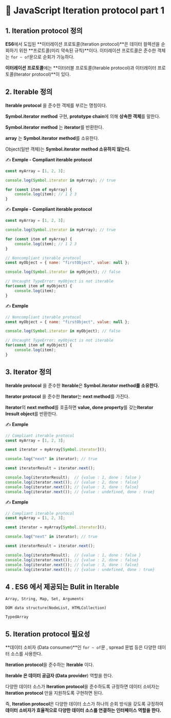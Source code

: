 # 📄 JavaScript Iteration protocol part 1

## 1. Iteration protocol 정의

**ES6**에서 도입된 **이터레이션 프로토콜\(Iteration protocol\)**은 데이터 컬렉션을 순회하기 위한 **프로트콜\(미리 약속된 규칙\)**이다. 이터레이션 프로트콜은 준수한 객체는 `for ~ of`문으로 순회가 가능하다.

**이터레이션 프로토콜**에는 **이터러블 프로토콜\(Iterable protocol\)과 이터레이터 프로토콜\(Iterator protocol\)**이 있다.

## 2. It**erable 정의**

**Iterable protocol** 을 준수한 객체를 부르는 명칭이다.

**Symbol.iterator** **method** 구현, **prototype chain**에 의해 **상속한 객체**를 말한다.

**Symbol.iterator** **method** 는 **iterator**를 반환한다.

**array** 는 **Symbol.iterator** **method**를 소유한다.

Object\(일반 객체\)는 **Symbol.iterator** **method 소유하지 않는다.**

✍ **Exmple - Compliant iterable protocol**

```javascript
const myArray = [1, 2, 3];

console.log(Symbol.iterator in myArray); // true

for (const item of myArray) {
    console.log(item); // 1 2 3
}
```

✍ **Exmple - Compliant iterable protocol**

```javascript
const myArray = [1, 2, 3];

console.log(Symbol.iterator in myArray); // true

for (const item of myArray) {
    console.log(item); // 1 2 3
}
```

```javascript
// Noncompliant iterable protocol
const myObject = { name: "firstObject", value: null };

console.log(Symbol.iterator in myObject); // false

// Uncaught TypeError: myObject is not iterable
for(const item of myObject) {
    console.log(item);
}
```

✍ **Exmple**

```javascript
// Noncompliant iterable protocol
const myObject = { name: "firstObject", value: null };

console.log(Symbol.iterator in myObject); // false

// Uncaught TypeError: myObject is not iterable
for(const item of myObject) {
    console.log(item);
}
```

## 3. I**terator 정의**

**Iterable protocol** 을 준수한 **Iterable**은 **Symbol.iterator method를 소유한다.**

**Iterator protocol** 을 준수한 **Iterator**는 **next method**를 가진다.

**Iterator**의 **next method**를 호출하면 **value, done property**를 갖는**Iterator Iresult object**를 반환한다.

✍ **Exmple**

```javascript
// Compliant iterable protocol
const myArray = [1, 2, 3];

const iterator = myArray[Symbol.iterator]();

console.log("next" in iterator); // true

const iteratorResult = iterator.next();

console.log(iteratorResult);  // {value : 1, done : false }
console.log(iterator.next()); // {value : 2, done : false}
console.log(iterator.next()); // {value : 3, done : false}
console.log(iterator.next()); // {value : undefined, done : true}
```

✍ **Exmple**

```javascript
// Compliant iterable protocol
const myArray = [1, 2, 3];

const iterator = myArray[Symbol.iterator]();

console.log("next" in iterator); // true

const iteratorResult = iterator.next();

console.log(iteratorResult);  // {value : 1, done : false }
console.log(iterator.next()); // {value : 2, done : false}
console.log(iterator.next()); // {value : 3, done : false}
console.log(iterator.next()); // {value : undefined, done : true}
```

## 4 . ES6 에서 제공되는 Bulit in **Iterable**

`Array, String, Map, Set, Arguments`

`DOM data structure(NodeList, HTMLCollection)`

`TypedArray`

## 5. Iteration protocol 필요성

**데이터 소비자 \(Data consumer\)**인 `for ~ of`문 , spread 문법 등은 다양한 데이터 소스를 사용한다.

**Iteration protocol**을 준수하는 **Iterable** 이다.

**Iterable 은 데이터 공급자 \(Data** **provider**\) 역할을 한다.

다양한 데이터 소스가 **Iteration protocol**을 준수하도록 규정하면 데이터 소비자는 **Iteration protocol** 만을 지원하도록 구현하면 된다.

즉, **Iteration protocol**은 다양한 데이터 소스가 하나의 순회 방식을 갖도록 규정하여 **데이터 소비자가 효율적으로 다양한 데이터 소스를 연결하는 인터페이스 역할을 한다.**

